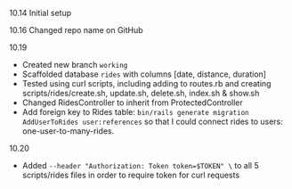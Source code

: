 10.14
Initial setup

10.16
Changed repo name on GitHub

10.19
- Created new branch `working`
- Scaffolded database `rides` with columns [date, distance, duration]
- Tested using curl scripts, including adding to routes.rb and creating scripts/rides/create.sh, update.sh, delete.sh, index.sh & show.sh
- Changed RidesController to inherit from ProtectedController
- Add foreign key to Rides table: `bin/rails generate migration AddUserToRides user:references` so that I could connect rides to users: one-user-to-many-rides.

10.20
- Added `--header "Authorization: Token token=$TOKEN" \` to all 5 scripts/rides files in order to require token for curl requests
